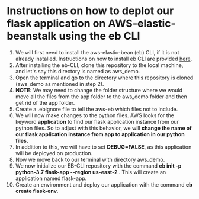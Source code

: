 # Instructions on how to deplot our flask application on AWS-elastic-beanstalk using the eb CLI

<ol>
  <li> We will first need to install the aws-elastic-bean (eb) CLI, if it is not already installed. Instructions on how to install eb CLI are provided 
    <a href="https://github.com/aws/aws-elastic-beanstalk-cli-setup">here</a>.
  <li> After installing the eb-CLI, clone this repository to the local machine, and let's say this directory is named as aws_demo. 
  <li> Open the terminal and go to the directory where this repository is cloned (aws_demo as mentioned in step 2).
  <li> <strong>NOTE:</strong> We may need to change the folder structure where we would move all the files
        from the app folder to the aws_demo folder and then get rid of the app folder.
  <li> Create a .ebignore file to tell the aws-eb which files not to include.
  <li> We will now make changes to the python files. AWS looks for the keyword <strong>application</strong> to find our flask application instance from our python 
       files. So to adjust with this behavior, we will <strong>change the name of our flask application instance from app to application in our python files.</strong> 
  <li> In addition to this, we will have to set <strong>DEBUG=FALSE</strong>, as this application will be deployed on production.
  <li> Now we move back to our terminal with directory aws_demo. 
  <li> We now initialize our EB-CLI repository with the command <strong>eb init -p python-3.7 flask-app --region us-east-2 </strong>. This will create 
       an application named flask-app.
  <li> Create an environment and deploy our application with the command <strong>eb create flask-env</strong>.
</ol>
